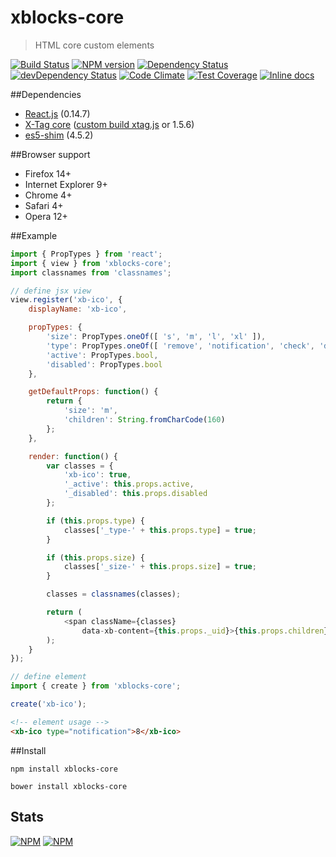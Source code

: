 # xblocks-core
> HTML core custom elements

[![Build Status][build]][build-link] [![NPM version][version]][version-link] [![Dependency Status][dependency]][dependency-link] [![devDependency Status][dev-dependency]][dev-dependency-link] [![Code Climate][climate]][climate-link] [![Test Coverage][coverage]][coverage-link] [![Inline docs][inch]][inch-link]

##Dependencies

- [React.js](https://github.com/facebook/react) (0.14.7)
- [X-Tag core](https://github.com/x-tag/core) ([custom build xtag.js](https://github.com/Katochimoto/xblocks-core/blob/master/dist/xtag.js) or 1.5.6)
- [es5-shim](https://github.com/es-shims/es5-shim) (4.5.2)

##Browser support

- Firefox 14+
- Internet Explorer 9+
- Chrome 4+
- Safari 4+
- Opera 12+


##Example
```js
import { PropTypes } from 'react';
import { view } from 'xblocks-core';
import classnames from 'classnames';

// define jsx view
view.register('xb-ico', {
    displayName: 'xb-ico',

    propTypes: {
        'size': PropTypes.oneOf([ 's', 'm', 'l', 'xl' ]),
        'type': PropTypes.oneOf([ 'remove', 'notification', 'check', 'dropdown' ]),
        'active': PropTypes.bool,
        'disabled': PropTypes.bool
    },

    getDefaultProps: function() {
        return {
            'size': 'm',
            'children': String.fromCharCode(160)
        };
    },

    render: function() {
        var classes = {
            'xb-ico': true,
            '_active': this.props.active,
            '_disabled': this.props.disabled
        };

        if (this.props.type) {
            classes['_type-' + this.props.type] = true;
        }

        if (this.props.size) {
            classes['_size-' + this.props.size] = true;
        }

        classes = classnames(classes);

        return (
            <span className={classes}
                data-xb-content={this.props._uid}>{this.props.children}</span>
        );
    }
});
```

```js
// define element
import { create } from 'xblocks-core';

create('xb-ico');
```

```html
<!-- element usage -->
<xb-ico type="notification">8</xb-ico>
```


##Install

```
npm install xblocks-core
```
```
bower install xblocks-core
```

## Stats

[![NPM](https://nodei.co/npm/xblocks-core.png?downloads=true&stars=true)](https://nodei.co/npm/xblocks-core/)
[![NPM](https://nodei.co/npm-dl/xblocks-core.png)](https://nodei.co/npm/xblocks-core/)

[build]: https://travis-ci.org/Katochimoto/xblocks-core.svg?branch=master
[build-link]: https://travis-ci.org/Katochimoto/xblocks-core
[version]: https://badge.fury.io/js/xblocks-core.svg
[version-link]: http://badge.fury.io/js/xblocks-core
[dependency]: https://david-dm.org/Katochimoto/xblocks-core.svg
[dependency-link]: https://david-dm.org/Katochimoto/xblocks-core
[dev-dependency]: https://david-dm.org/Katochimoto/xblocks-core/dev-status.svg
[dev-dependency-link]: https://david-dm.org/Katochimoto/xblocks-core#info=devDependencies
[climate]: https://codeclimate.com/github/Katochimoto/xblocks-core/badges/gpa.svg
[climate-link]: https://codeclimate.com/github/Katochimoto/xblocks-core
[coverage]: https://codeclimate.com/github/Katochimoto/xblocks-core/badges/coverage.svg
[coverage-link]: https://codeclimate.com/github/Katochimoto/xblocks-core
[inch]: https://inch-ci.org/github/Katochimoto/xblocks-core.svg?branch=master
[inch-link]: https://inch-ci.org/github/Katochimoto/xblocks-core
